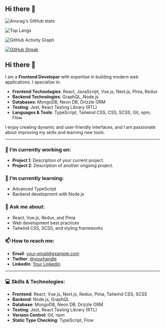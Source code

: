 ## Hi there 👋

![Anurag's GitHub stats](https://github-readme-stats.vercel.app/api?username=joker-fsfs&show_icons=true&theme=github)

![Top Langs](https://github-readme-stats.vercel.app/api/top-langs/?username=joker-fsfs&layout=compact&theme=github)


![GitHub Activity Graph](https://github-profile-summary-cards.vercel.app/api/cards/repos-per-language?username=joker-fsfs&theme=github)


[![GitHub Streak](https://streak-stats.demolab.com/?user=joker-fsfs)](https://git.io/streak-stats)







## Hi there 👋

I am a **Frontend Developer** with expertise in building modern web applications. I specialize in:

- **Frontend Technologies**: React, JavaScript, Vue.js, Next.js, Pinia, Redux
- **Backend Technologies**: GraphQL, Node.js
- **Databases**: MongoDB, Neon DB, Drizzle ORM
- **Testing**: Jest, React Testing Library (RTL)
- **Languages & Tools**: TypeScript, Tailwind CSS, CSS, SCSS, Git, npm, Flow

I enjoy creating dynamic and user-friendly interfaces, and I am passionate about improving my skills and learning new tools.

---

### 🔭 I’m currently working on:
- **Project 1**: Description of your current project.
- **Project 2**: Description of another ongoing project.

### 🌱 I’m currently learning:
- Advanced TypeScript
- Backend development with Node.js

### 💬 Ask me about:
- React, Vue.js, Redux, and Pinia
- Web development best practices
- Tailwind CSS, SCSS, and styling frameworks

### 📫 How to reach me:
- **Email**: [your-email@example.com](mailto:your-email@example.com)
- **Twitter**: [@yourhandle](https://twitter.com/yourhandle)
- **LinkedIn**: [Your LinkedIn](https://linkedin.com/in/yourprofile)

---

### 💻 Skills & Technologies:
- **Frontend**: React, Vue.js, Next.js, Redux, Pinia, Tailwind CSS, SCSS
- **Backend**: Node.js, GraphQL
- **Database**: MongoDB, Neon DB, Drizzle ORM
- **Testing**: Jest, React Testing Library (RTL)
- **Version Control**: Git, npm
- **Static Type Checking**: TypeScript, Flow


